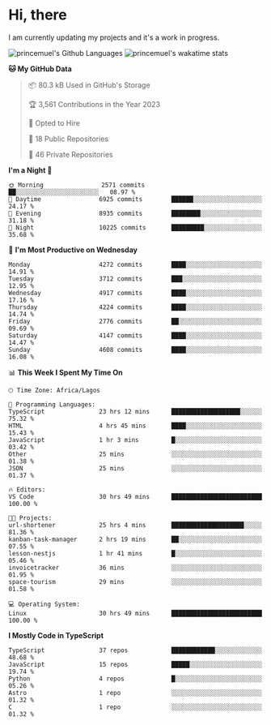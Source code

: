 # Hi, there

<!--
**princemuel/princemuel** is a ✨ _special_ ✨ repository because its `README.md` (this file) appears on your GitHub profile.

Here are some ideas to get you started:

- 🔭 I’m currently working on ...
- 🌱 I’m currently learning ...
- 👯 I’m looking to collaborate on ...
- 🤔 I’m looking for help with ...
- 💬 Ask me about ...
- 📫 How to reach me: ...
- 😄 Pronouns: ...
- ⚡ Fun fact: ...
-->

I am currently updating my projects and it's a work in progress.

![princemuel's Github Languages](https://github-readme-stats.vercel.app/api/top-langs/?username=princemuel&text_color=586069&layout=compact&hide_border=true&title_color=0366d6&count_private=true&include_all_commits=true&theme=tokyonight&show_icons=true)
![princemuel's wakatime stats](https://github-readme-stats.vercel.app/api/wakatime?username=princemuel&text_color=586069&layout=compact&hide_border=true&title_color=0366d6&count_private=true&include_all_commits=true&theme=tokyonight&show_icons=true)

<!--START_SECTION:waka-->
**🐱 My GitHub Data** 

> 📦 80.3 kB Used in GitHub's Storage 
 > 
> 🏆 3,561 Contributions in the Year 2023
 > 
> 💼 Opted to Hire
 > 
> 📜 18 Public Repositories 
 > 
> 🔑 46 Private Repositories 
 > 
**I'm a Night 🦉** 

```text
🌞 Morning                2571 commits        ██░░░░░░░░░░░░░░░░░░░░░░░   08.97 % 
🌆 Daytime                6925 commits        ██████░░░░░░░░░░░░░░░░░░░   24.17 % 
🌃 Evening                8935 commits        ████████░░░░░░░░░░░░░░░░░   31.18 % 
🌙 Night                  10225 commits       █████████░░░░░░░░░░░░░░░░   35.68 % 
```
📅 **I'm Most Productive on Wednesday** 

```text
Monday                   4272 commits        ████░░░░░░░░░░░░░░░░░░░░░   14.91 % 
Tuesday                  3712 commits        ███░░░░░░░░░░░░░░░░░░░░░░   12.95 % 
Wednesday                4917 commits        ████░░░░░░░░░░░░░░░░░░░░░   17.16 % 
Thursday                 4224 commits        ████░░░░░░░░░░░░░░░░░░░░░   14.74 % 
Friday                   2776 commits        ██░░░░░░░░░░░░░░░░░░░░░░░   09.69 % 
Saturday                 4147 commits        ████░░░░░░░░░░░░░░░░░░░░░   14.47 % 
Sunday                   4608 commits        ████░░░░░░░░░░░░░░░░░░░░░   16.08 % 
```


📊 **This Week I Spent My Time On** 

```text
🕑︎ Time Zone: Africa/Lagos

💬 Programming Languages: 
TypeScript               23 hrs 12 mins      ███████████████████░░░░░░   75.32 % 
HTML                     4 hrs 45 mins       ████░░░░░░░░░░░░░░░░░░░░░   15.43 % 
JavaScript               1 hr 3 mins         █░░░░░░░░░░░░░░░░░░░░░░░░   03.42 % 
Other                    25 mins             ░░░░░░░░░░░░░░░░░░░░░░░░░   01.38 % 
JSON                     25 mins             ░░░░░░░░░░░░░░░░░░░░░░░░░   01.37 % 

🔥 Editors: 
VS Code                  30 hrs 49 mins      █████████████████████████   100.00 % 

🐱‍💻 Projects: 
url-shortener            25 hrs 4 mins       ████████████████████░░░░░   81.36 % 
kanban-task-manager      2 hrs 19 mins       ██░░░░░░░░░░░░░░░░░░░░░░░   07.55 % 
lesson-nestjs            1 hr 41 mins        █░░░░░░░░░░░░░░░░░░░░░░░░   05.46 % 
invoicetracker           36 mins             ░░░░░░░░░░░░░░░░░░░░░░░░░   01.95 % 
space-tourism            29 mins             ░░░░░░░░░░░░░░░░░░░░░░░░░   01.58 % 

💻 Operating System: 
Linux                    30 hrs 49 mins      █████████████████████████   100.00 % 
```

**I Mostly Code in TypeScript** 

```text
TypeScript               37 repos            ████████████░░░░░░░░░░░░░   48.68 % 
JavaScript               15 repos            █████░░░░░░░░░░░░░░░░░░░░   19.74 % 
Python                   4 repos             █░░░░░░░░░░░░░░░░░░░░░░░░   05.26 % 
Astro                    1 repo              ░░░░░░░░░░░░░░░░░░░░░░░░░   01.32 % 
C                        1 repo              ░░░░░░░░░░░░░░░░░░░░░░░░░   01.32 % 
```




<!--END_SECTION:waka-->
